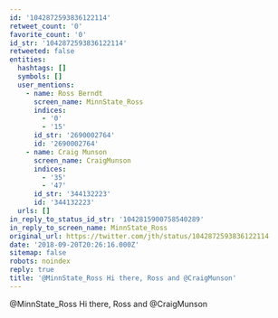 ```yaml
---
id: '1042872593836122114'
retweet_count: '0'
favorite_count: '0'
id_str: '1042872593836122114'
retweeted: false
entities:
  hashtags: []
  symbols: []
  user_mentions:
    - name: Ross Berndt
      screen_name: MinnState_Ross
      indices:
        - '0'
        - '15'
      id_str: '2690002764'
      id: '2690002764'
    - name: Craig Munson
      screen_name: CraigMunson
      indices:
        - '35'
        - '47'
      id_str: '344132223'
      id: '344132223'
  urls: []
in_reply_to_status_id_str: '1042815900758540289'
in_reply_to_screen_name: MinnState_Ross
original_url: https://twitter.com/jth/status/1042872593836122114
date: '2018-09-20T20:26:16.000Z'
sitemap: false
robots: noindex
reply: true
title: '@MinnState_Ross Hi there, Ross and @CraigMunson'
---
```


@MinnState_Ross Hi there, Ross and @CraigMunson